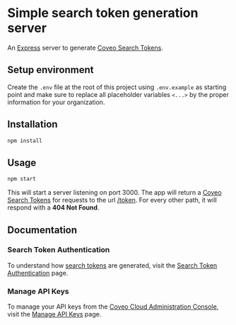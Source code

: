 # Simple search token generation server

An [Express](https://www.npmjs.com/package/express) server to generate [Coveo Search Tokens](https://docs.coveo.com/en/1346/).

## Setup environment

Create the `.env` file at the root of this project using `.env.example` as starting point and make sure to replace all placeholder variables `<...>` by the proper information for your organization.

## Installation

```bash
npm install
```

## Usage

```bash
npm start
```

This will start a server listening on port 3000. The app will return a [Coveo Search Tokens](https://docs.coveo.com/en/1346/) for requests to the url [/token](http://localhost:3000/token). For every other path, it will respond with a **404 Not Found**.

## Documentation

### Search Token Authentication

To understand how [search tokens](https://docs.coveo.com/en/1346/) are generated, visit the [Search Token Authentication](https://docs.coveo.com/en/56/build-a-search-ui/search-token-authentication) page.

### Manage API Keys

To manage your API keys from the [Coveo Cloud Administration Console](https://docs.coveo.com/en/183/), visit the [Manage API Keys](https://docs.coveo.com/en/1718) page.
